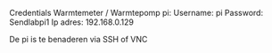 Credentials Warmtemeter / Warmtepomp pi: 
Username: pi
Password: Sendlabpi1 
Ip adres: 192.168.0.129

De pi is te benaderen via SSH of VNC
